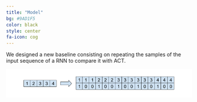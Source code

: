 ```yaml
---
title: "Model"
bg: #9AD1F5
color: black
style: center
fa-icon: cog
---
```


We designed a new baseline consisting on repeating the samples of the input sequence of a RNN to compare it with ACT.

<img src="./assets/repeated.png" alt="Repeat-RNN"/>
